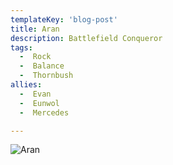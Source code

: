 ```yaml
---
templateKey: 'blog-post'
title: Aran
description: Battlefield Conqueror
tags:
  -  Rock
  -  Balance
  -  Thornbush
allies:
  -  Evan
  -  Eunwol
  -  Mercedes

---
```

![Aran](/img/Aran.png)
